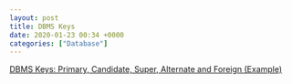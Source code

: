 ```yaml
---
layout: post
title: DBMS Keys
date: 2020-01-23 00:34 +0000
categories: ["Database"]
---
```

[DBMS Keys: Primary, Candidate, Super, Alternate and Foreign (Example)](https://www.guru99.com/dbms-keys.html)
